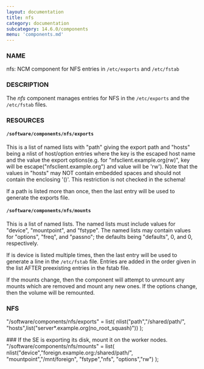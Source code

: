 ```yaml
---
layout: documentation
title: nfs
category: documentation
subcategory: 14.6.0/components
menu: 'components.md'
---
```

### NAME

nfs: NCM component for NFS entries in `/etc/exports` and `/etc/fstab`

### DESCRIPTION

The _nfs_ component manages entries for NFS in the `/etc/exports`
and the `/etc/fstab` files.

### RESOURCES

#### `/software/components/nfs/exports`

This is a list of named lists with "path" giving the export path and
"hosts" being a nlist of host/option entries where the key is the escaped host name and
the value the export options(e.g. for "nfsclient.example.org(rw)",
key will be escape("nfsclient.example.org") and value will be 'rw').  Note that the values in "hosts"
may NOT contain embedded spaces and should not contain the enclosing '()'.  This restriction is not checked in
the schema!

If a path is listed more than once, then the last entry will be used
to generate the exports file.

#### `/software/components/nfs/mounts`

This is a list of named lists.  The named lists must include values
for "device", "mountpoint", and "fstype".  The named lists may contain
values for "options", "freq", and "passno"; the defaults being
"defaults", 0, and 0, respectively.

If is device is listed multiple times, then the last entry will be
used to generate a line in the `/etc/fstab` file.  Entries are added in
the order given in the list AFTER preexisting entries in the fstab
file.

If the mounts change, then the component will attempt to unmount any
mounts which are removed and mount any new ones.  If the options
change, then the volume will be remounted.

### NFS

"/software/components/nfs/exports" = list(
  nlist("path","/shared/path/",
        "hosts",list("server\*.example.org(no\_root\_squash)"))
);

\### If the SE is exporting its disk, mount it on the worker nodes.
"/software/components/nfs/mounts" = list(
  nlist("device","foreign.example.org:/shared/path/",
        "mountpoint","/mnt/foreign",
        "fstype","nfs",
        "options","rw")
);

